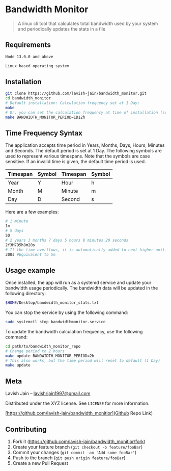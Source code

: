 # Bandwidth Monitor
> A linux cli tool that calculates total bandwidth used by your system and periodically updates the stats in a file

## Requirements
```sh
Node 13.0.0 and above
```
```sh
Linux based operating system
```

## Installation

```sh
git clone https://github.com/lavish-jain/bandwidth_monitor.git
cd bandwidth_monitor
# Default installation: Calculation frequency set at 1 Day:
make
# Or, you can set the calculation frequency at time of installation (see frequency syntax below). For eg, we set period as 1 day and 12 hours:
make BANDWIDTH_MONITOR_PERIOD=1D12h
```

## Time Frequency Syntax
The application accepts time period in Years, Months, Days, Hours, Minutes and Seconds. The default period is set at 1 Day. The following symbols are used to represent various timespans. Note that the symbols are case sensitive. If an invalid time is given, the default time period is used.

| Timespan | Symbol | Timespan | Symbol |
| -------- | ------ | -------- | ------ |
|   Year   |    Y   |   Hour   |    h   |
|   Month  |    M   |  Minute  |    m   |
|    Day   |    D   |  Second  |    s   |

Here are a few examples:
```sh
# 1 minute
1m
# 5 days
5D
# 2 years 3 months 7 days 5 hours 8 minutes 20 seconds
2Y3M7D5h8m20s
# If the time overflows, it is automatically added to next higher unit. For eg, 75m = 1h15m
300s #Equivalent to 5m
```
## Usage example

Once installed, the app will run as a systemd service and update your bandwidth usage periodically.
The bandwidth data will be updated in the following directory:
```sh
$HOME/Desktop/bandwidth_monitor_stats.txt
```
You can stop the service by using the following command:
```sh
sudo systemctl stop bandwidthmonitor.service
```
To update the bandwidth calculation frequency, use the following command:
```sh
cd path/to/bandwidth_monitor_repo
# Change period to 2 hours
make update BANDWIDTH_MONITOR_PERIOD=2h
# This also works, but the time period will reset to default (1 Day)
make update
```

## Meta

Lavish Jain – lavishrjain1997@gmail.com

Distributed under the XYZ license. See ``LICENSE`` for more information.

[https://github.com/lavish-jain/bandwidth_monitior](Github Repo Link)

## Contributing

1. Fork it (<https://github.com/lavish-jain/bandwidth_monitior/fork>)
2. Create your feature branch (`git checkout -b feature/fooBar`)
3. Commit your changes (`git commit -am 'Add some fooBar'`)
4. Push to the branch (`git push origin feature/fooBar`)
5. Create a new Pull Request
